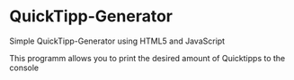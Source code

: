 # QuickTipp-Generator
Simple QuickTipp-Generator using HTML5 and JavaScript

This programm allows you to print the desired amount of Quicktipps to the console
